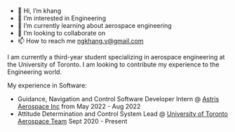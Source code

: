 - 👋 Hi, I’m khang
- 👀 I’m interested in Engineering
- 🌱 I’m currently learning about aerospace engineering
- 💞️ I’m looking to collaborate on 
- 📫 How to reach me ngkhang.v@gmail.com

I am currently a third-year student specializing in aerospace engineering at the University of Toronto. I am looking to contribute my experience to the Engineering world.

My experience in Software:

- Guidance, Navigation and Control Software Developer Intern @ [Astris Aerospace Inc](https://www.astrisaerospace.com/) from May 2022 - Aug 2022
- Attitude Determination and Control System Lead @ [University of Toronto Aerospace Team](https://www.utat.ca/) Sept 2020 - Present

<!---
khanghandsome/khanghandsome is a ✨ special ✨ repository because its `README.md` (this file) appears on your GitHub profile.
You can click the Preview link to take a look at your changes.
--->
